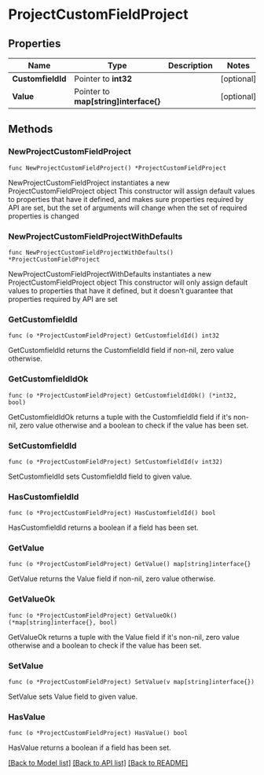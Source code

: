 # ProjectCustomFieldProject

## Properties

Name | Type | Description | Notes
------------ | ------------- | ------------- | -------------
**CustomfieldId** | Pointer to **int32** |  | [optional] 
**Value** | Pointer to **map[string]interface{}** |  | [optional] 

## Methods

### NewProjectCustomFieldProject

`func NewProjectCustomFieldProject() *ProjectCustomFieldProject`

NewProjectCustomFieldProject instantiates a new ProjectCustomFieldProject object
This constructor will assign default values to properties that have it defined,
and makes sure properties required by API are set, but the set of arguments
will change when the set of required properties is changed

### NewProjectCustomFieldProjectWithDefaults

`func NewProjectCustomFieldProjectWithDefaults() *ProjectCustomFieldProject`

NewProjectCustomFieldProjectWithDefaults instantiates a new ProjectCustomFieldProject object
This constructor will only assign default values to properties that have it defined,
but it doesn't guarantee that properties required by API are set

### GetCustomfieldId

`func (o *ProjectCustomFieldProject) GetCustomfieldId() int32`

GetCustomfieldId returns the CustomfieldId field if non-nil, zero value otherwise.

### GetCustomfieldIdOk

`func (o *ProjectCustomFieldProject) GetCustomfieldIdOk() (*int32, bool)`

GetCustomfieldIdOk returns a tuple with the CustomfieldId field if it's non-nil, zero value otherwise
and a boolean to check if the value has been set.

### SetCustomfieldId

`func (o *ProjectCustomFieldProject) SetCustomfieldId(v int32)`

SetCustomfieldId sets CustomfieldId field to given value.

### HasCustomfieldId

`func (o *ProjectCustomFieldProject) HasCustomfieldId() bool`

HasCustomfieldId returns a boolean if a field has been set.

### GetValue

`func (o *ProjectCustomFieldProject) GetValue() map[string]interface{}`

GetValue returns the Value field if non-nil, zero value otherwise.

### GetValueOk

`func (o *ProjectCustomFieldProject) GetValueOk() (*map[string]interface{}, bool)`

GetValueOk returns a tuple with the Value field if it's non-nil, zero value otherwise
and a boolean to check if the value has been set.

### SetValue

`func (o *ProjectCustomFieldProject) SetValue(v map[string]interface{})`

SetValue sets Value field to given value.

### HasValue

`func (o *ProjectCustomFieldProject) HasValue() bool`

HasValue returns a boolean if a field has been set.


[[Back to Model list]](../README.md#documentation-for-models) [[Back to API list]](../README.md#documentation-for-api-endpoints) [[Back to README]](../README.md)


